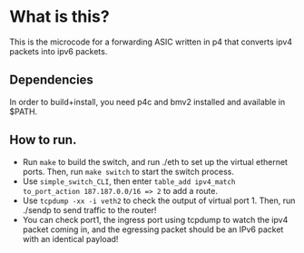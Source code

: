 # What is this?

This is the microcode for a forwarding ASIC written in p4 that converts ipv4 packets into ipv6 packets.

## Dependencies

In order to build+install, you need p4c and bmv2 installed and available in $PATH.

## How to run.

* Run `make` to build the switch, and run ./eth to set up the virtual ethernet ports. Then, run `make switch` to start the switch process.
* Use `simple_switch_CLI`, then enter `table_add ipv4_match to_port_action 187.187.0.0/16 => 2` to add a route. 
* Use `tcpdump -xx -i veth2` to check the output of virtual port 1. Then, run ./sendp to send traffic to the router!
* You can check port1, the ingress port using tcpdump to watch the ipv4 packet coming in, and the egressing packet should be an IPv6 packet with an identical payload!
